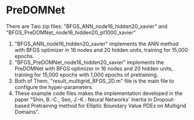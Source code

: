 # PreDOMNet

There are Two zip files: "BFGS_ANN_node16_hidden20_xavier" and "BFGS_PreDOMNet_node16_hidden20_pt1000_xavier"

1) "BFGS_ANN_node16_hidden20_xavier" implements the ANN method with BFGS optimizer in 16 nodes and 20 hidden units, training for 15,000 epochs.
2) "BFGS_PreDOMNet_node16_hidden20_xavier" implements the PreDOMNet with BFGS optimizer in 16 nodes and 20 hidden units, training for 15,000 epochs with 1,000 epochs of pretraining.
3) Both of Them, "result_multigrid_BFGS_2D.m" file is the main file to configure the hyper-parameters.
4) These example code files makes the implementation developed in the paper "Shin, B.-C., Seo, J.-K.: Neural Networks' Inertia in Dropout-based Pretraining method for Elliptic Boundary Value PDEs on Multigrid Domains".
